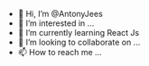 - 👋 Hi, I’m @AntonyJees
- 👀 I’m interested in ...
- 🌱 I’m currently learning React Js
- 💞️ I’m looking to collaborate on ...
- 📫 How to reach me ...

<!---
AntonyJees/AntonyJees is a ✨ special ✨ repository because its `README.md` (this file) appears on your GitHub profile.
You can click the Preview link to take a look at your changes.
--->
